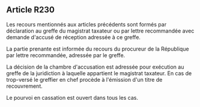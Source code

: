 Article R230
----
Les recours mentionnés aux articles précédents sont formés par déclaration au
greffe du magistrat taxateur ou par lettre recommandée avec demande d'accusé de
réception adressée à ce greffe.

La partie prenante est informée du recours du procureur de la République par
lettre recommandée, adressée par le greffe.

La décision de la chambre d'accusation est adressée pour exécution au greffe de
la juridiction à laquelle appartient le magistrat taxateur. En cas de trop-versé
le greffier en chef procède à l'émission d'un titre de recouvrement.

Le pourvoi en cassation est ouvert dans tous les cas.
